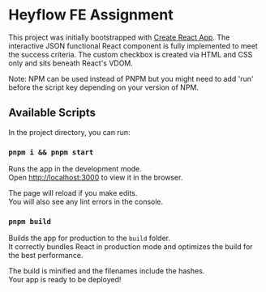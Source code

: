# Heyflow FE Assignment

This project was initially bootstrapped with [Create React App](https://github.com/facebook/create-react-app).
The interactive JSON functional React component is fully implemented to meet the success criteria.
The custom checkbox is created via HTML and CSS only and sits beneath React's VDOM.

Note: NPM can be used instead of PNPM but you might need to add 'run' before the script key depending on your version of NPM.

## Available Scripts

In the project directory, you can run:

### `pnpm i && pnpm start`

Runs the app in the development mode.\
Open [http://localhost:3000](http://localhost:3000) to view it in the browser.

The page will reload if you make edits.\
You will also see any lint errors in the console.

### `pnpm build`

Builds the app for production to the `build` folder.\
It correctly bundles React in production mode and optimizes the build for the best performance.

The build is minified and the filenames include the hashes.\
Your app is ready to be deployed!
